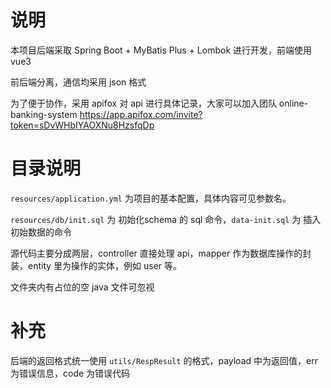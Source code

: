 # 说明

本项目后端采取 Spring Boot + MyBatis Plus + Lombok 进行开发，前端使用 vue3

前后端分离，通信均采用 json 格式

为了便于协作，采用 apifox 对 api 进行具体记录，大家可以加入团队 online-banking-system https://app.apifox.com/invite?token=sDvWHbIYAOXNu8HzsfqDp

# 目录说明

`resources/application.yml` 为项目的基本配置，具体内容可见参数名。

`resources/db/init.sql` 为 初始化schema 的 sql 命令，`data-init.sql` 为 插入初始数据的命令

源代码主要分成两层，controller 直接处理 api，mapper 作为数据库操作的封装，entity 里为操作的实体，例如 user 等。

文件夹内有占位的空 java 文件可忽视

# 补充

后端的返回格式统一使用 `utils/RespResult` 的格式，payload 中为返回值，err 为错误信息，code 为错误代码